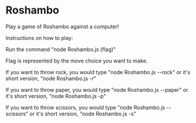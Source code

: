 # Roshambo
 Play a game of Roshambo against a computer!

 Instructions on how to play:

 Run the command "node Roshambo.js (flag)"

 Flag is represented by the move choice you want to make.

 If you want to throw rock, you would type "node Roshambo.js --rock" or it's short version, "node Roshambo.js -r"

 If you want to throw paper, you would type "node Roshambo.js --paper" or it's short version, "node Roshambo.js -p"

 If you want to throw scissors, you would type "node Roshambo.js --scissors" or it's short version, "node Roshambo.js -s"


